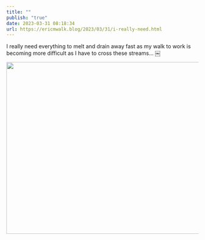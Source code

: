 ```yaml
---
title: ""
publish: "true"
date: 2023-03-31 08:18:34
url: https://ericmwalk.blog/2023/03/31/i-really-need.html
---
```


I really need everything to melt and drain away fast as my walk to work is becoming more difficult as I have to cross these streams… ￼

<img src="uploads/2023/e6115488b5.jpg" width="600" height="450" alt="">